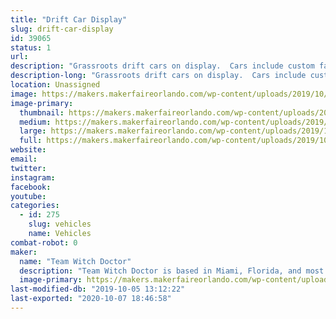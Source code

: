 ```yaml
---
title: "Drift Car Display"
slug: drift-car-display
id: 39065
status: 1
url: 
description: "Grassroots drift cars on display.  Cars include custom fabrication, bodywork, paint, motor swaps, electrical wiring, lights/sounds, etc."
description-long: "Grassroots drift cars on display.  Cars include custom fabrication, bodywork, paint, motor swaps, electrical wiring, lights/sounds, etc."
location: Unassigned
image: https://makers.makerfaireorlando.com/wp-content/uploads/2019/10/40001187_1764759160307804_1435734973515563008_o-1024x679.jpg
image-primary:
  thumbnail: https://makers.makerfaireorlando.com/wp-content/uploads/2019/10/40001187_1764759160307804_1435734973515563008_o-150x150.jpg
  medium: https://makers.makerfaireorlando.com/wp-content/uploads/2019/10/40001187_1764759160307804_1435734973515563008_o-300x199.jpg
  large: https://makers.makerfaireorlando.com/wp-content/uploads/2019/10/40001187_1764759160307804_1435734973515563008_o-1024x679.jpg
  full: https://makers.makerfaireorlando.com/wp-content/uploads/2019/10/40001187_1764759160307804_1435734973515563008_o.jpg
website: 
email: 
twitter: 
instagram: 
facebook: 
youtube: 
categories:
  - id: 275
    slug: vehicles
    name: Vehicles
combat-robot: 0
maker:
  name: "Team Witch Doctor"
  description: "Team Witch Doctor is based in Miami, Florida, and most recently competed in BattleBots on ABC with their multi-bot Witch Doctor and Shaman. The team has been competing combat robots ranging from 150 grams to 250 pounds for the last 10+ years."
  image-primary: https://makers.makerfaireorlando.com/wp-content/uploads/2019/07/Witch-Doctor-Team-S2019-1024x683.jpg
last-modified-db: "2019-10-05 13:12:22"
last-exported: "2020-10-07 18:46:58"
---
```

